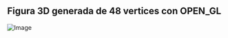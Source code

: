 ## Figura 3D generada de 48 vertices con OPEN_GL 

![Image](https://github.com/user-attachments/assets/ca5bf6db-5a04-435a-b73e-9c95001a8398)
